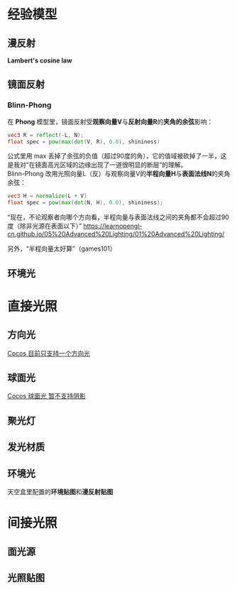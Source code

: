# 经验模型
## 漫反射
**Lambert's cosine law**
## 镜面反射
### Blinn-Phong
在 **Phong** 模型里，镜面反射受**观察向量V**与**反射向量R**的**夹角的余弦**影响：
```glsl
vec3 R = reflect(-L, N);
float spec = pow(max(dot(V, R), 0.0), shininess)
```
公式里用 max 丢掉了余弦的负值（超过90度的角），它的值域被砍掉了一半，这是我对“在镜面高光区域的边缘出现了一道很明显的断层”的理解。  
Blinn-Phong 改用光照向量L（反）与观察向量V的**半程向量H**与**表面法线N**的夹角余弦：
```glsl
vec3 H = normalize(L + V)
float spec = pow(max(dot(N, H), 0.0), shininess);
```
“现在，不论观察者向哪个方向看，半程向量与表面法线之间的夹角都不会超过90度（除非光源在表面以下）” <https://learnopengl-cn.github.io/05%20Advanced%20Lighting/01%20Advanced%20Lighting/>

另外，“半程向量太好算”（games101）
## 环境光

# 直接光照
## 方向光
[Cocos 目前只支持一个方向光](https://docs.cocos.com/creator/manual/zh/concepts/scene/light/lightType/dir-light.html)
## 球面光
[Cocos 球面光 暂不支持阴影](https://docs.cocos.com/creator/manual/zh/concepts/scene/light/lightType/sphere-light.html)
## 聚光灯
## 发光材质
## 环境光
天空盒里配置的**环境贴图**和**漫反射贴图**

# 间接光照
## 面光源

## 光照贴图